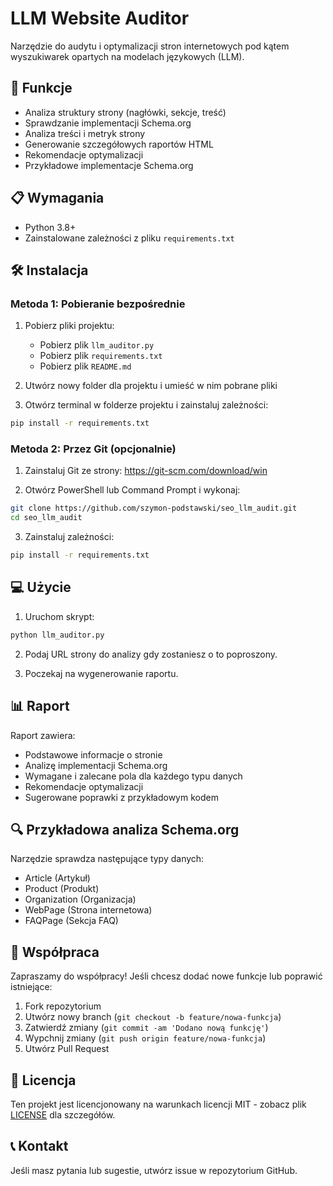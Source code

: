 # LLM Website Auditor

Narzędzie do audytu i optymalizacji stron internetowych pod kątem wyszukiwarek opartych na modelach językowych (LLM).

## 🚀 Funkcje

- Analiza struktury strony (nagłówki, sekcje, treść)
- Sprawdzanie implementacji Schema.org
- Analiza treści i metryk strony
- Generowanie szczegółowych raportów HTML
- Rekomendacje optymalizacji
- Przykładowe implementacje Schema.org

## 📋 Wymagania

- Python 3.8+
- Zainstalowane zależności z pliku `requirements.txt`

## 🛠️ Instalacja

### Metoda 1: Pobieranie bezpośrednie

1. Pobierz pliki projektu:
   - Pobierz plik `llm_auditor.py`
   - Pobierz plik `requirements.txt`
   - Pobierz plik `README.md`

2. Utwórz nowy folder dla projektu i umieść w nim pobrane pliki

3. Otwórz terminal w folderze projektu i zainstaluj zależności:
```bash
pip install -r requirements.txt
```

### Metoda 2: Przez Git (opcjonalnie)

1. Zainstaluj Git ze strony: https://git-scm.com/download/win

2. Otwórz PowerShell lub Command Prompt i wykonaj:
```bash
git clone https://github.com/szymon-podstawski/seo_llm_audit.git
cd seo_llm_audit
```

3. Zainstaluj zależności:
```bash
pip install -r requirements.txt
```

## 💻 Użycie

1. Uruchom skrypt:
```bash
python llm_auditor.py
```

2. Podaj URL strony do analizy gdy zostaniesz o to poproszony.

3. Poczekaj na wygenerowanie raportu.

## 📊 Raport

Raport zawiera:
- Podstawowe informacje o stronie
- Analizę implementacji Schema.org
- Wymagane i zalecane pola dla każdego typu danych
- Rekomendacje optymalizacji
- Sugerowane poprawki z przykładowym kodem

## 🔍 Przykładowa analiza Schema.org

Narzędzie sprawdza następujące typy danych:
- Article (Artykuł)
- Product (Produkt)
- Organization (Organizacja)
- WebPage (Strona internetowa)
- FAQPage (Sekcja FAQ)

## 🤝 Współpraca

Zapraszamy do współpracy! Jeśli chcesz dodać nowe funkcje lub poprawić istniejące:

1. Fork repozytorium
2. Utwórz nowy branch (`git checkout -b feature/nowa-funkcja`)
3. Zatwierdź zmiany (`git commit -am 'Dodano nową funkcję'`)
4. Wypchnij zmiany (`git push origin feature/nowa-funkcja`)
5. Utwórz Pull Request

## 📝 Licencja

Ten projekt jest licencjonowany na warunkach licencji MIT - zobacz plik [LICENSE](LICENSE) dla szczegółów.

## 📞 Kontakt

Jeśli masz pytania lub sugestie, utwórz issue w repozytorium GitHub. 